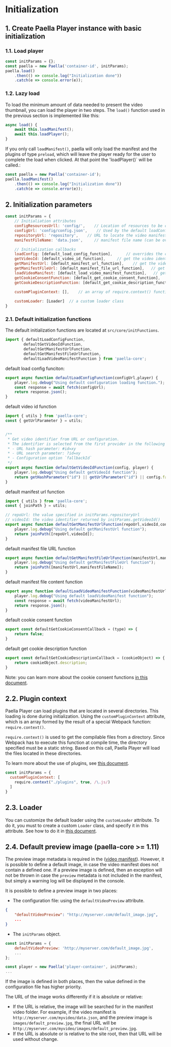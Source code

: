 # Initialization

## 1. Create Paella Player instance with basic initialization
### 1.1. Load player

```javascript
const initParams = {};
const paella = new Paella('container-id', initParams);
paella.load()
    .then(() => console.log("Initialization done"))
    .catch(e => console.error(e));
```

### 1.2. Lazy load

To load the minimum amount of data needed to present the video thumbnail, you can load the player in two steps. The `load()` function used in the previous section is implemented like this:

```javascript
async load() {
    await this.loadManifest();
    await this.loadPlayer();
}
```

If you only call `loadManifest()`, paella will only load the manifest and the plugins of type `preload`, which will leave the player ready for the user to complete the load when clicked. At that point the 'loadPlayer()` will be called.:

```javascript
const paella = new Paella('container-id');
paella.loadManifest()
    .then(() => console.log("Initialization done"))
    .catch(e => console.error(e));
```

## 2. Initialization parameters

```javascript
const initParams = {
    // Initialiation attributes
    configResourcesUrll: 'config/',    // Location of resources to be configured in the config.json file
    configUrl: 'config/config.json',    // Used by the default loadConfig function
    repositoryUrl: 'repository',    // URL to locate the video manifests (see getManifestUrl)
    manifestFileName: 'data.json',     // manifest file name (can be overrided in config.json)

    // Initialization callbacks
    loadConfig: [default_load_config_function],      // overrides the config.json file load
    getVideoId: [default_video_id_function],     // get the video identifier
    getManifestUrl: [default_manifest_url_function],    // get the video manifest url
    getManifestFileUrl: [default_manifest_file_url_function],   // get the full manifest file url
    loadVideoManifest: [default_load_video_manifest_function],   // get the manifest file content
    getCookieConsentFunction: [default_get_cookie_consent_function],    // get cookie consent preferences function
    getCookieDescriptionFunction: [default_get_cookie_description_function],    // get cookie description function
  
  	customPluginContext: [],	// an array of require.context() function call results

    customLoader: [Loader]  // a custom loader class
} 
```

### 2.1. Default initialization functions

The default initialization functions are located at `src/core/initFunctions`.

```javascript
import { defaultLoadConfigFunction,
        defaultGetVideoIdFunction,
        defaultGetManifestUrlFunction,
        defaultGetManifestFileUrlFunction,
        defaultLoadVideoManifestFunction } from 'paella-core';

```

default load config funciton:

```javascript
export async function defaultLoadConfigFunction(configUrl,player) {
    player.log.debug("Using default configuration loading function.");
    const response = await fetch(configUrl);
    return response.json();
}
```

default video id function

```javascript
import { utils } from 'paella-core';
const { getUrlParameter } = utils;


/**
 * Get video identifier from URL or configuration.
 * The identifier is selected from the first provider in the following order:
 * - URL hash parameter: #id=xy
 * - URL search parameter: ?id=xy
 * - Configuration option `fallbackId`
 */
export async function defaultGetVideoIdFunction(config, player) {
    player.log.debug("Using default getVideoId function");
    return getHashParameter("id") || getUrlParameter("id") || config.fallbackId;
}
```

default manifest url function

```javascript
import { utils } from 'paella-core';
const { joinPath } = utils;

// repoUrl: the value specified in initParams.repositoryUrl
// videoId: the video identifier returned by initParams.getVideoId()
export async function defaultGetManifestUrlFunction(repoUrl,videoId,config,player) {
    player.log.debug("Using default getManifestUrl function");
    return joinPath([repoUrl,videoId]);
}
```

default manifest file URL function

```javascript
export async function defaultGetManifestFileUrlFunction(manifestUrl,manifestFileName,config,player) {
    player.log.debug("Using default getManifestFileUrl function");
    return joinPath([manifestUrl,manifestFileName]);
}
```

default manifest file content function

```javascript
export async function defaultLoadVideoManifestFunction(videoManifestUrl,config,player) {
    player.log.debug("Using default loadVideoManifest function");
    const response = await fetch(videoManifestUrl);
    return response.json();
}
```

default cookie consent function

```javascript
export const defaultGetCookieConsentCallback = (type) => {
    return false;
}
```

default get cookie description function 

```javascript
export const defaultGetCookieDescriptionCallback = (cookieObject) => {
    return cookieObject.description;
}
```

Note: you can learn more about the cookie consent functions [in this document](cookie_consent.md).

## 2.2. Plugin context

Paella Player can load plugins that are located in several directories. This loading is done during initialization. Using the `customPluginContext` attribute, which is an array formed by the result of a special Webpack function: `require.context()`. 

`require.context()` is used to get the compilable files from a directory. Since Webpack has to execute this function at compile time, the directory specified must be a static string. Based on this call, Paella Player will load the files located in these directories.

To learn more about the use of plugins, see [this document](plugins.md).

```javascript
const initParams = {
  customPluginContext: [
    require.context("./plugins", true, /\.js/)
  ]
}
```

## 2.3. Loader

You can customize the default loader using the `customLoader` attribute. To do it, you must to create a custom `Loader` class, and specify it in this attribute. See how to do it in [this document](loader.md).

## 2.4. Default preview image (paella-core >= 1.11)

The preview image metadata is required in the ([video manifest](video_manifest.md)). However, it is possible to define a default image, in case the video manifest does not contain a defined one. If a preview image is defined, then an exception will not be thrown in case the `preview` metadata is not included in the manifest, but simply a warning log will be displayed in the console.

It is possible to define a preview image in two places:

- The configuration file: using the `defaultVideoPreview` attribute.

```json
{
    "defaultVideoPreview": "http://myserver.com/default_image.jpg",
    ...
}
```

- The `initParams` object.

```js
const initParams = {
    defaultVideoPreview: 'http://myserver.com/default_image.jpg',
    ...
};

const player = new Paella('player-container', initParams);
...
```

If the image is defined in both places, then the value defined in the configuration file has higher priority.

The URL of the image works differently if it is absolute or relative:

- If the URL is relative, the image will be searched for in the manifest video folder. For example, if the video manifest is `http://myserver.com/myvideo/data.json`, and the preview image is `images/default_preview.jpg`, the final URL will be `http://myserver.com/myvideo/images/default_preview.jpg`.
- If the URL is absolute or is relative to the site root, then that URL will be used without change.

